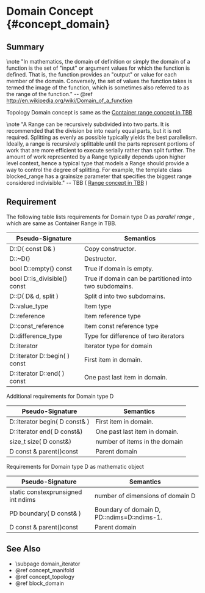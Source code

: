 Domain Concept  {#concept_domain}
=========================================

## Summary

 \note  "In mathematics, the  domain of definition or simply the domain of a function is the set of "input" or argument values for which the function is defined. That is, the function provides an "output" or value for each member of the domain.  Conversely, the set of values the function takes is termed the image of the function, which is sometimes also referred to as the  range of the function."  -- @ref http://en.wikipedia.org/wiki/Domain_of_a_function
  
 Topology Domain  concept is same as the [Container range concept in TBB](https://www.threadingbuildingblocks.org/docs/help/reference/containers_overview/container_range_concept.htm)

 \note  "A Range can be recursively subdivided into two parts. It is recommended that the division be into nearly equal parts, but it is not required. Splitting as evenly as possible typically yields the best parallelism. Ideally, a range is recursively splittable until the parts represent portions of work that are more efficient to execute serially rather than split further. The amount of work represented by a Range typically depends upon higher level context, hence a typical type that models a Range should provide a way to control the degree of splitting. For example, the template class blocked_range has a grainsize parameter that specifies the biggest range considered indivisible." -- TBB  ( [Range concept in TBB](https://www.threadingbuildingblocks.org/docs/help/reference/algorithms/range_concept.htm) )

## Requirement 
The following table lists requirements for  Domain type D as _parallel range_ , which are same as Container Range in TBB.

 Pseudo-Signature  				| Semantics
 -------------------------------|--------------
 D::D( const D& ) 				| Copy constructor.
 D::~D() 						| Destructor.
 bool D::empty() const 			| True if domain is empty.
 bool D::is_divisible() const 	| True if domain can be partitioned into two subdomains.
 D::D( D& d, split ) 			| Split d into two subdomains.
 D::value_type 					| Item type
 D::reference 					| Item reference type
 D::const_reference 			| Item const reference type
 D::difference_type 			| Type for difference of two iterators
 D::iterator 					| Iterator type for domain
 D::iterator D::begin(  ) const	| First item in domain.
 D::iterator D::end(  ) const 	| One past last item in domain. 
	



Additional requirements for  Domain type D 

 Pseudo-Signature  				| Semantics
 -------------------------------|-------------
 D::iterator begin(  D const& )	| First item in domain.
 D::iterator end(  D const&)	| One past  last item in domain. 
 size_t size( D const&)			| number of items in the domain
 D const & parent()const		| Parent domain

Requirements for  Domain type D as mathematic object

 Pseudo-Signature  				| Semantics
 -------------------------------|-------------
 static constexprunsigned int ndims| number of dimensions of domain D
 PD boundary(  D const& )		| Boundary of domain D, PD::ndims=D::ndims-1.
 D const & parent()const		| Parent domain

##  See Also
- \subpage domain_iterator
- @ref concept_manifold
- @ref concept_topology
- @ref block_domain	 